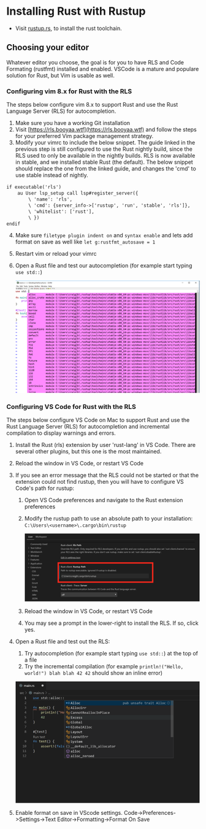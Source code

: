 # Installing Rust with Rustup

- Visit [rustup.rs](https://rustup.rs), to install the rust toolchain.

## Choosing your editor

Whatever editor you choose, the goal is for you to have RLS and Code Formating (rustfmt) installed and enabled. VSCode is a mature and populare solution for Rust, but Vim is usable as well.

### Configuring vim 8.x for Rust with the RLS

The steps below configure vim 8.x to support Rust and use the Rust Language Server (RLS) for autocompletion.

1. Make sure you have a working Git installation
2. Visit [https://rls.booyaa.wtf](https://rls.booyaa.wtf) and follow the steps for your preferred Vim package management strategy.
3. Modify your vimrc to include the below snippet. The guide linked in the previous step is still configured to use the Rust nightly build, since the RLS used to only be available in the nightly builds. RLS is now available in stable, and we installed stable Rust (the default). The below snippet should replace the one from the linked guide, and changes the 'cmd' to use stable instead of nightly.
   
```text
if executable('rls')
    au User lsp_setup call lsp#register_server({
        \ 'name': 'rls',
        \ 'cmd': {server_info->['rustup', 'run', 'stable', 'rls']},
        \ 'whitelist': ['rust'],
        \ })
endif
```

4. Make sure `filetype plugin indent on` and `syntax enable` and lets add format on save as well like `let g:rustfmt_autosave = 1`
5. Restart vim or reload your vimrc
6. Open a Rust file and test our autocompletion (for example start typing `use std::`)

    ![vim Rust autocompletion](./images/install/gvimrls.png)

### Configuring VS Code for Rust with the RLS

The steps below configure VS Code on Mac to support Rust and use the Rust Language Server (RLS) for autocompletion and incremental compilation to display warnings and errors.

1. Install the Rust (rls) extension by user 'rust-lang' in VS Code. There are several other plugins, but this one is the most maintained.
2. Reload the window in VS Code, or restart VS Code
3. If you see an error message that the RLS could not be started or that the extension could not find rustup, then you will have to configure VS Code's path for rustup:
   1. Open VS Code preferences and navigate to the Rust extension preferences
   2. Modify the rustup path to use an absolute path to your installation: `C:\Users\<username>\.cargo\bin\rustup`

        ![VS Code rustup path](./images/install/vscode_rust.png)

   3. Reload the window in VS Code, or restart VS Code
   4. You may see a prompt in the lower-right to install the RLS. If so, click yes.

4. Open a Rust file and test out the RLS:
   1. Try autocompletion (for example start typing `use std::`) at the top of a file
   2. Try the incremental compilation (for example `println!("Hello, world!") blah blah 42 42` should show an inline error)

    ![VS Code Rust autocompletion and incremental compilation](./images/install/vscode_rust2.png)

5. Enable format on save in VScode settings. Code->Preferences->Settings->Text Editor->Formatting->Format On Save
